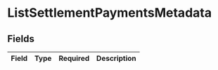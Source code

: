 # ListSettlementPaymentsMetadata


## Fields

| Field       | Type        | Required    | Description |
| ----------- | ----------- | ----------- | ----------- |